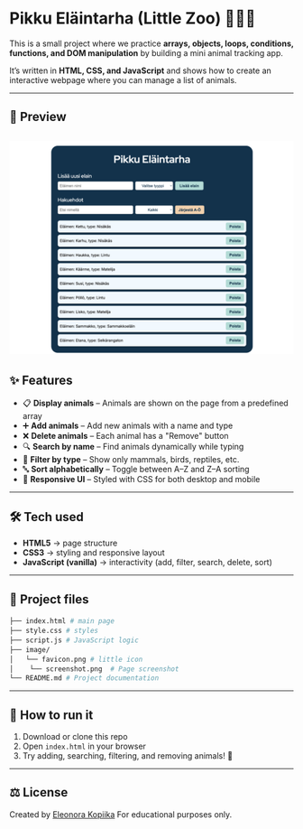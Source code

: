 # Pikku Eläintarha (Little Zoo) 🦊🐻🦅  

This is a small project where we practice **arrays, objects, loops, conditions, functions, and DOM manipulation** by building a mini animal tracking app.  

It’s written in **HTML, CSS, and JavaScript** and shows how to create an interactive webpage where you can manage a list of animals.  

---
## 📸 Preview

![Preview](image/screenshot.png)
---


## ✨ Features

- 📋 **Display animals** – Animals are shown on the page from a predefined array  
- ➕ **Add animals** – Add new animals with a name and type  
- ❌ **Delete animals** – Each animal has a "Remove" button  
- 🔍 **Search by name** – Find animals dynamically while typing  
- 🐾 **Filter by type** – Show only mammals, birds, reptiles, etc.  
- 🔤 **Sort alphabetically** – Toggle between A–Z and Z–A sorting  
- 🎨 **Responsive UI** – Styled with CSS for both desktop and mobile   

---

## 🛠️ Tech used  

- **HTML5** → page structure  
- **CSS3** → styling and responsive layout  
- **JavaScript (vanilla)** → interactivity (add, filter, search, delete, sort)  

---

## 📂 Project files  
```bash
├── index.html # main page
├── style.css # styles
├── script.js # JavaScript logic
├── image/
│   └── favicon.png # little icon
│	 └── screenshot.png  # Page screenshot
└── README.md # Project documentation
```

---

## 🚀 How to run it  

1. Download or clone this repo  
2. Open `index.html` in your browser  
3. Try adding, searching, filtering, and removing animals! 🐾 

---

## ⚖️ License  

Created by [Eleonora Kopiika](https://www.linkedin.com/in/eleonora-kopiika/)
For educational purposes only.  
